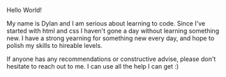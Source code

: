 Hello World!

My name is Dylan and I am serious about learning to code.
Since I've started with html and css I haven't gone a day without learning something new.
I have a strong yearning for something new every day, and hope to polish my skills to hireable levels.

If anyone has any recommendations or constructive advise, please don't hesitate to reach out to me. I can use all the help I can get :)

